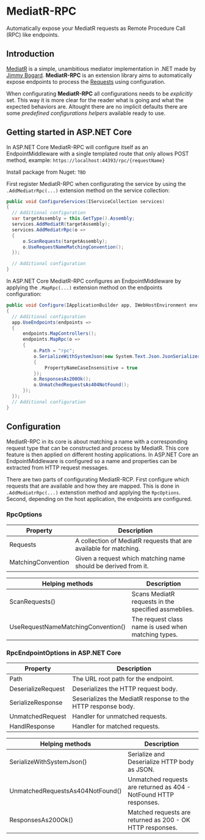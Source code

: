 # MediatR-RPC
Automatically expose your MediatR requests as Remote Procedure Call (RPC) like endpoints.

## Introduction
[MediatR](https://github.com/jbogard/MediatR "MediatR at Github") is a simple, unambitious mediator implementation in .NET made by [Jimmy Bogard](https://twitter.com/jbogard?s=20 "Jimmy Bogard at Twitter"). **MediatR-RPC** is an extension library aims to automatically expose endpoints to process the [Requests](https://github.com/jbogard/MediatR/wiki#requestresponse) using configuration. 

When configurating **MediatR-RPC** all configurations needs to be _explicitly_ set. This way it is more clear for the reader what is going and what the expected behaviors are. Altought there are no implicit defaults there are some _predefined configurations helpers_ available ready to use.

## Getting started in ASP.NET Core
In ASP.NET Core MediatR-RPC will configure itself as an EndpointMiddleware with a single templated route that only allows POST method, example:
`https://localhost:44393/rpc/{requestName}`

Install package from Nuget: 
`TBD`

[//]: # (`Install-Package MediatR`)

First register MediatR-RPC when configurating the service by using the `.AddMediatrRpc(...)` extension method on the service collection:
```csharp
public void ConfigureServices(IServiceCollection services)
{
  // Additional configuration
  var targetAssembly = this.GetType().Assembly;
  services.AddMediatR(targetAssembly);
  services.AddMediatrRpc(o =>
  {
      o.ScanRequests(targetAssembly);
      o.UseRequestNameMatchingConvention();
  });

  // Additional configuration
}
```

In ASP.NET Core MediatR-RPC configures an EndpointMiddleware by applying the `.MapRpc(...)` extension method on the endpoints configuration:
```csharp
public void Configure(IApplicationBuilder app, IWebHostEnvironment env)
{
  // Additional configuration
  app.UseEndpoints(endpoints =>
  {
      endpoints.MapControllers();
      endpoints.MapRpc(o =>
      {
          o.Path = "rpc";
          o.SerializeWithSystemJson(new System.Text.Json.JsonSerializerOptions
          {
              PropertyNameCaseInsensitive = true
          });
          o.ResponsesAs200Ok();
          o.UnmatchedRequestsAs404NotFound();
      });
  });
  // Additional configuration
}
```

## Configuration
MediatR-RPC in its core is about matching a name with a corresponding request type that can be constructed and process by MediatR. This core feature is then applied on different hosting applications. In ASP.NET Core an EndpointMiddleware is configured so a name and properties can be extracted from HTTP request messages.

There are two parts of configurating MediatR-RCP. First configure which requests that are available and how they are mapped. This is done in `.AddMediatrRpc(...)` extenstion method and applying the `RpcOptions`. Second, depending on the host application, the endpoints are configured. 

### RpcOptions
Property                          | Description
------                            | ------
Requests                          | A collection of MediatR requests that are available for matching.
MatchingConvention                | Given a request which matching name should be derived from it.

Helping methods                   | Description
------                            | ------
ScanRequests()                    | Scans MediatR requests in the specified assmeblies.
UseRequestNameMatchingConvention()| The request class name is used when matching types.

### RpcEndpointOptions in ASP.NET Core
Property                          | Description
------                            | ------
Path                              | The URL root path for the endpoint.
DeserializeRequest                | Deserializes the HTTP request body.
SerializeResponse                 | Seserializes the MediatR response to the HTTP response body.
UnmatchedRequest                  | Handler for unmatched requests.
HandlResponse                     | Handler for matched requests.

Helping methods                   | Description
------                            | ------
SerializeWithSystemJson()         | Serialize and Deserialize HTTP body as JSON.
UnmatchedRequestsAs404NotFound()  | Unmatched requests are returned as 404 - NotFound HTTP responses.
ResponsesAs200Ok()                | Matched requests are returned as 200 - OK HTTP responses.
